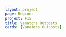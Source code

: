 ```yaml
---
layout: project
page: Regions
project: F15
title: Vanators Outposts
cards: [Vanators Outposts]
---
```

